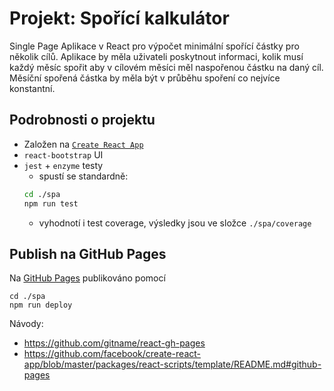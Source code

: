 # Projekt: Spořící kalkulátor
Single Page Aplikace v React pro výpočet minimální spořící částky pro několik cílů. Aplikace by měla uživateli poskytnout informaci, kolik musí každý měsíc spořit aby v cílovém měsíci měl naspořenou částku na daný cíl. Měsíční spořená částka by měla být v průběhu spoření co nejvíce konstantní.

## Podrobnosti o projektu
- Založen na [`Create React App`](https://github.com/facebook/create-react-app)
- `react-bootstrap` UI
- `jest` + `enzyme` testy
  -  spustí se standardně: 
  ```sh
  cd ./spa
  npm run test
  ```
  - vyhodnotí i test coverage, výsledky jsou ve složce `./spa/coverage`

## Publish na GitHub Pages
Na [GitHub Pages](https://jirihofman.github.io/rmc2jhf) publikováno pomocí
```
cd ./spa
npm run deploy
```
Návody:
-  https://github.com/gitname/react-gh-pages
-  https://github.com/facebook/create-react-app/blob/master/packages/react-scripts/template/README.md#github-pages
